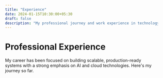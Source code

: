 ```yaml
---
title: "Experience"
date: 2024-01-15T10:30:00+05:30
draft: false
description: "My professional journey and work experience in technology"
---
```


# Professional Experience

My career has been focused on building scalable, production-ready systems with a strong emphasis on AI and cloud technologies. Here's my journey so far.

